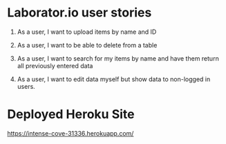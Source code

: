 # Laborator.io user stories


1) As a user, I want to upload items by name and ID

2) As a user, I want to be able to delete from a table

3) As a user, I want to search for my items by name and have them return all previously entered data

4) As a user, I want to edit data myself but show data to non-logged in users.


# Deployed Heroku Site

https://intense-cove-31336.herokuapp.com/
